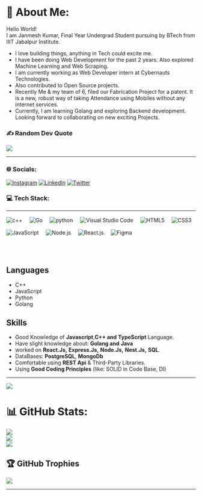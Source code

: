 # 💫 About Me:
Hello World!<br> I am Janmesh Kumar, Final Year Undergrad Student pursuing by BTech from IIIT Jabalpur Institute. 
- I love building things, anything in Tech could excite me. 
- I have been doing Web Development for the past 2 years. Also explored Machine Learning and Web Scraping.
- I am currently working as Web Developer intern at Cybernauts Technologies. 
- Also contributed to Open Source projects.
- Recently Me & my team of 6, filed our Fabrication Project for a patent. It is a new, robust way of taking Attendance using Mobiles without any internet services.
- Currently, I am learning Golang and exploring Backend development. Looking forward to collaborating on new exciting Projects.

### ✍️ Random Dev Quote
![](https://quotes-github-readme.vercel.app/api?type=horizontal&theme=radical)

-----
### 🌐 Socials:
 [![Instagram](https://img.shields.io/badge/Instagram-%23E4405F.svg?logo=Instagram&logoColor=white)](https://instagram.com/janmesh_kr_singh) [![LinkedIn](https://img.shields.io/badge/LinkedIn-%230077B5.svg?logo=linkedin&logoColor=white)](https://linkedin.com/in/janmesh-kumar) [![Twitter](https://img.shields.io/badge/Twitter-%231DA1F2.svg?logo=Twitter&logoColor=white)](https://twitter.com/janmesh799) 

### 💻 Tech Stack:
----
  <div style="display: flex;flex-direction: row;flex-wrap: wrap; gap:1rem; margin: 1rem 0rem;">
      <img
        align="left"
        alt="c++"
        src="https://img.shields.io/badge/Visual_Studio_Code-0078D4?style=for-the-badge&logo=visual%20studio%20code&logoColor=white"
      />
      <img
        align="left"
        alt="Go"
        src="https://img.shields.io/badge/c++-%2300599C.svg?style=for-the-badge&logo=c%2B%2B&logoColor=white"
      />
      <img
        align="left"
        alt="python"
        src="https://img.shields.io/badge/python-3670A0?style=for-the-badge&logo=python&logoColor=ffdd54"
      />
      <img
        align="left"
        alt="Visual Studio Code"
        src="https://img.shields.io/badge/go-%2300ADD8.svg?style=for-the-badge&logo=go&logoColor=white"
      />
      <img
        align="left"
        alt="HTML5"
        src="https://img.shields.io/badge/HTML5-E34F26?style=for-the-badge&logo=html5&logoColor=white"
      />
      <img
        align="left"
        alt="CSS3"
        src="https://img.shields.io/badge/CSS3-1572B6?style=for-the-badge&logo=css3&logoColor=white"
      />
      <img
        align="left"
        alt="JavaScript"
        src="https://img.shields.io/badge/JavaScript-323330?style=for-the-badge&logo=javascript&logoColor=F7DF1E"
      />
      <img
        align="left"
        alt="Node.js"
        src="https://img.shields.io/badge/Node.js-339933?style=for-the-badge&logo=nodedotjs&logoColor=white"
      />
      <img
        align="left"
        alt="React.js"
        src="https://img.shields.io/badge/React.js-61DAFB?style=for-the-badge&logo=reactdotjs&logoColor=white"
      />
      <img
        align="left"
        alt="Figma"
        src="https://img.shields.io/badge/figma-%23F24E1E.svg?style=for-the-badge&logo=figma&logoColor=white"
      />
      <img
        align="left"
        src="https://img.shields.io/badge/MongoDB-4EA94B?style=for-the-badge&logo=mongodb&logoColor=white"
        alt=""
      />
      <img
        align="left"
        src="https://img.shields.io/badge/Linux-FCC624?style=for-the-badge&logo=linux&logoColor=black"
        alt=""
      />
    </div>
<br/>
<br/>

## Languages
  - C++
  - JavaScript
  - Python
  - Golang
 
## Skills
- Good Knowledge of **Javascript**,**C++ and** **TypeScript** Language.
- Have slight knowledge about: **Golang and** **Java**
- worked on **React.Js,** **Express.Js,**  **Node.Js,** **Nest.Js,** **SQL**.
- DataBases: **PostgreSQL**, **MongoDb**
- Comfortable using **REST Api** & Third-Party Libraries.
- Using **Good Coding Principles** (like: SOLID in Code Base, DI)
---
[![](https://visitcount.itsvg.in/api?id=janmesh799&icon=0&color=0)](https://visitcount.itsvg.in)

<!-- Proudly created with GPRM ( https://gprm.itsvg.in ) -->

# 📊 GitHub Stats:
![](https://github-readme-stats.vercel.app/api?username=janmesh799&theme=dark&hide_border=false&include_all_commits=false&count_private=false)<br/>
![](https://github-readme-streak-stats.herokuapp.com/?user=janmesh799&theme=dark&hide_border=false)<br/>
![](https://github-readme-stats.vercel.app/api/top-langs/?username=janmesh799&theme=dark&hide_border=false&include_all_commits=false&count_private=false&layout=compact)

## 🏆 GitHub Trophies
![](https://github-profile-trophy.vercel.app/?username=janmesh799&theme=radical&no-frame=false&no-bg=true&margin-w=4)

<!-- ### 😂 Random Dev Meme
<img src="https://rm.up.railway.app/" width="512px"/> -->

---

<!-- ![stats](https://github-readme-stats.vercel.app/api?username=janmesh799&&show_icons=true&title_color=ffffff&icon_color=90ee90&text_color=daf7dc&bg_color=151515
) -->

 <!---
janmesh799/janmesh799 is a ✨ special ✨ repository because its `README.md` (this file) appears on your GitHub profile.
You can click the Preview link to take a look at your changes.
--->
